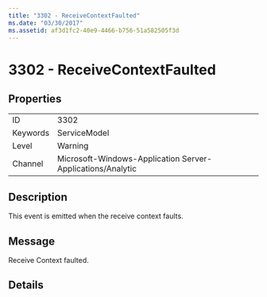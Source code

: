 ```yaml
---
title: "3302 - ReceiveContextFaulted"
ms.date: "03/30/2017"
ms.assetid: af3d1fc2-40e9-4466-b756-51a582505f3d
---
```

# 3302 - ReceiveContextFaulted

## Properties  
  
|||  
|-|-|  
|ID|3302|  
|Keywords|ServiceModel|  
|Level|Warning|  
|Channel|Microsoft-Windows-Application Server-Applications/Analytic|  
  
## Description  

 This event is emitted when the receive context faults.  
  
## Message  

 Receive Context faulted.  
  
## Details
